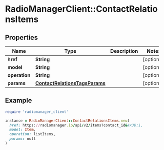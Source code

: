 # RadioManagerClient::ContactRelationsItems

## Properties

| Name | Type | Description | Notes |
| ---- | ---- | ----------- | ----- |
| **href** | **String** |  | [optional] |
| **model** | **String** |  | [optional] |
| **operation** | **String** |  | [optional] |
| **params** | [**ContactRelationsTagsParams**](ContactRelationsTagsParams.md) |  | [optional] |

## Example

```ruby
require 'radiomanager_client'

instance = RadioManagerClient::ContactRelationsItems.new(
  href: https://radiomanager.io/api/v2/items?contact_id&#x3D;1,
  model: Item,
  operation: listItems,
  params: null
)
```


